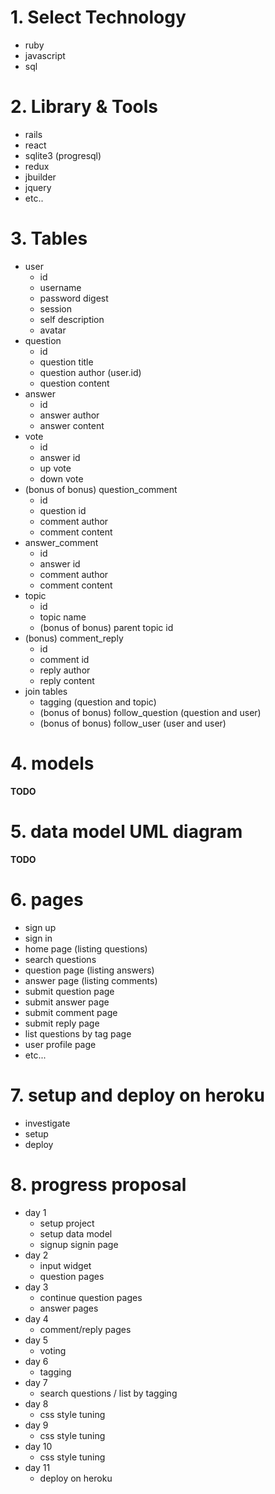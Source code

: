 # 1. Select Technology
 + ruby
 + javascript
 + sql
# 2. Library & Tools
 + rails
 + react
 + sqlite3 (progresql)
 + redux
 + jbuilder
 + jquery
 + etc..
# 3. Tables
 + user
   - id
   - username
   - password digest
   - session
   - self description
   - avatar
 + question
   - id
   - question title
   - question author (user.id)
   - question content
 + answer
   - id
   - answer author
   - answer content
 + vote
   - id
   - answer id
   - up vote
   - down vote
 + (bonus of bonus) question_comment
   - id
   - question id
   - comment author
   - comment content
 + answer_comment
   - id
   - answer id
   - comment author
   - comment content
 + topic
   - id
   - topic name
   - (bonus of bonus) parent topic id
 + (bonus) comment_reply
   - id
   - comment id
   - reply author
   - reply content
 + join tables
    - tagging (question and topic)
    - (bonus of bonus) follow_question (question and user)
    - (bonus of bonus) follow_user (user and user)

# 4. models
  **TODO**

# 5. data model UML diagram
   **TODO**

# 6. pages
 + sign up
 + sign in
 + home page (listing questions)
 + search questions
 + question page (listing answers)
 + answer page (listing comments)
 + submit question page
 + submit answer page
 + submit comment page
 + submit reply page
 + list questions by tag page
 + user profile page
 + etc...

# 7. setup and deploy on heroku
 + investigate
 + setup
 + deploy

# 8. progress proposal
 + day 1
   - setup project
   - setup data model
   - signup signin page
 + day 2
   - input widget
   - question pages
 + day 3
   - continue question pages
   - answer pages
 + day 4
   - comment/reply pages
 + day 5
   - voting
 + day 6
   - tagging
 + day 7
   - search questions / list by tagging
 + day 8
   - css style tuning
 + day 9
   - css style tuning
 + day 10
   - css style tuning
 + day 11
   - deploy on heroku
